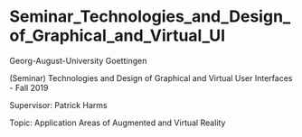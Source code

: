 # Seminar_Technologies_and_Design_of_Graphical_and_Virtual_UI
Georg-August-University Goettingen

(Seminar) Technologies and Design of Graphical and Virtual User Interfaces - Fall 2019

Supervisor: Patrick Harms

Topic: Application Areas of Augmented and Virtual Reality